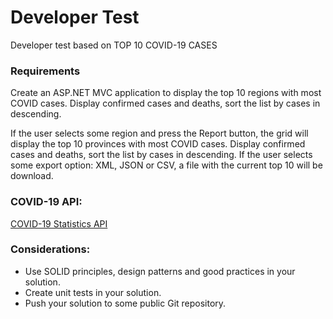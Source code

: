 # Developer Test
Developer test based on TOP 10 COVID-19 CASES

### Requirements
Create an ASP.NET MVC application to display the top 10 regions with most COVID cases. Display
confirmed cases and deaths, sort the list by cases in descending.

If the user selects some region and press the Report button, the grid will display the top 10 provinces
with most COVID cases. Display confirmed cases and deaths, sort the list by cases in descending.
If the user selects some export option: XML, JSON or CSV, a file with the current top 10 will be
download.

### COVID-19 API:
 [COVID-19 Statistics API](https://rapidapi.com/axisbits-axisbits-default/api/covid-19-statistics)

### Considerations:
- Use SOLID principles, design patterns and good practices in your solution.
- Create unit tests in your solution.
- Push your solution to some public Git repository.
